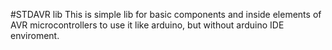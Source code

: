 #STDAVR lib 
This is simple lib for basic components and inside elements of AVR 
microcontrollers to use it like arduino, but without arduino IDE enviroment. 
